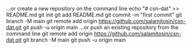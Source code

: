 …or create a new repository on the command line
echo "# csn-dat" >> README.md
git init
git add README.md
git commit -m "first commit"
git branch -M main
git remote add origin https://github.com/salamitosin/csn-dat.git
git push -u origin main
…or push an existing repository from the command line
git remote add origin https://github.com/salamitosin/csn-dat.git
git branch -M main
git push -u origin main